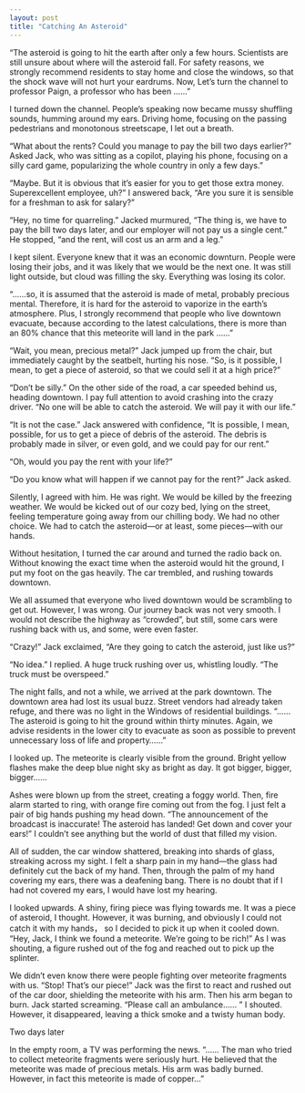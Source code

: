 ```yaml
---
layout: post
title: "Catching An Asteroid"
---
```

“The asteroid is going to hit the earth after only a few hours. Scientists are still unsure about where will the asteroid fall. For safety reasons, we strongly recommend residents to stay home and close the windows, so that the shock wave will not hurt your eardrums. Now, Let’s turn the channel to professor Paign, a professor who has been ……”

I turned down the channel. People’s speaking now became mussy shuffling sounds, humming around my ears. Driving home, focusing on the passing pedestrians and monotonous streetscape, I let out a breath. 

“What about the rents? Could you manage to pay the bill two days earlier?” Asked Jack, who was sitting as a copilot, playing his phone, focusing on a silly card game, popularizing the whole country in only a few days.”

“Maybe. But it is obvious that it’s easier for you to get those extra money. Superexcellent employee, uh?” I answered back, “Are you sure it is sensible for a freshman to ask for salary?”

“Hey, no time for quarreling.” Jacked murmured, “The thing is, we have to pay the bill two days later, and our employer will not pay us a single cent.” He stopped, “and the rent, will cost us an arm and a leg.”

I kept silent. Everyone knew that it was an economic downturn. People were losing their jobs, and it was likely that we would be the next one. It was still light outside, but cloud was filling the sky. Everything was losing its color. 

“……so, it is assumed that the asteroid is made of metal, probably precious mental. Therefore, it is hard for the asteroid to vaporize in the earth’s atmosphere. Plus, I strongly recommend that people who live downtown evacuate, because according to the latest calculations, there is more than an 80% chance that this meteorite will land in the park ……”

“Wait, you mean, precious metal?” Jack jumped up from the chair, but immediately caught by the seatbelt, hurting his nose. “So, is it possible, I mean, to get a piece of asteroid, so that we could sell it at a high price?”

“Don’t be silly.” On the other side of the road, a car speeded behind us, heading downtown. I pay full attention to avoid crashing into the crazy driver. “No one will be able to catch the asteroid. We will pay it with our life.”

“It is not the case.” Jack answered with confidence, “It is possible, I mean, possible, for us to get a piece of debris of the asteroid. The debris is probably made in silver, or even gold, and we could pay for our rent.”

“Oh, would you pay the rent with your life?”

“Do you know what will happen if we cannot pay for the rent?” Jack asked. 

Silently, I agreed with him. He was right. We would be killed by the freezing weather. We would be kicked out of our cozy bed, lying on the street, feeling temperature going away from our chilling body. We had no other choice. We had to catch the asteroid—or at least, some pieces—with our hands. 

Without hesitation, I turned the car around and turned the radio back on. Without knowing the exact time when the asteroid would hit the ground, I put my foot on the gas heavily. The car trembled, and rushing towards downtown. 

We all assumed that everyone who lived downtown would be scrambling to get out. However, I was wrong. Our journey back was not very smooth. I would not describe the highway as “crowded”, but still, some cars were rushing back with us, and some, were even faster. 

“Crazy!” Jack exclaimed, “Are they going to catch the asteroid, just like us?”

“No idea.” I replied. A huge truck rushing over us, whistling loudly. “The truck must be overspeed.”

The night falls, and not a while, we arrived at the park downtown. The downtown area had lost its usual buzz. Street vendors had already taken refuge, and there was no light in the Windows of residential buildings. “……The asteroid is going to hit the ground within thirty minutes. Again, we advise residents in the lower city to evacuate as soon as possible to prevent unnecessary loss of life and property……”

I looked up. The meteorite is clearly visible from the ground. Bright yellow flashes make the deep blue night sky as bright as day. It got bigger, bigger, bigger……

Ashes were blown up from the street, creating a foggy world. Then, fire alarm started to ring, with orange fire coming out from the fog. I just felt a pair of big hands pushing my head down. “The announcement of the broadcast is inaccurate! The asteroid has landed! Get down and cover your ears!” I couldn’t see anything but the world of dust that filled my vision.

All of sudden, the car window shattered, breaking into shards of glass, streaking across my sight. I felt a sharp pain in my hand—the glass had definitely cut the back of my hand. Then, through the palm of my hand covering my ears, there was a deafening bang. There is no doubt that if I had not covered my ears, I would have lost my hearing.

I looked upwards. A shiny, firing piece was flying towards me. It was a piece of asteroid, I thought. However, it was burning, and obviously I could not catch it with my hands， so I decided to  pick it up when it cooled down. “Hey, Jack, I think we found a meteorite. We’re going to be rich!” As I was shouting, a figure rushed out of the fog and reached out to pick up the splinter.

We didn’t even know there were people fighting over meteorite fragments with us. “Stop! That’s our piece!” Jack was the first to react and rushed out of the car door, shielding the meteorite with his arm. Then his arm began to burn. Jack started screaming. “Please call an ambulance…… ” I shouted. However, it disappeared, leaving a thick smoke and a twisty human body.

Two days later

In the empty room, a TV was performing the news. “…… The man who tried to collect meteorite fragments were seriously hurt. He believed that the meteorite was made of precious metals. His arm was badly burned. However, in fact this meteorite is made of copper…”


